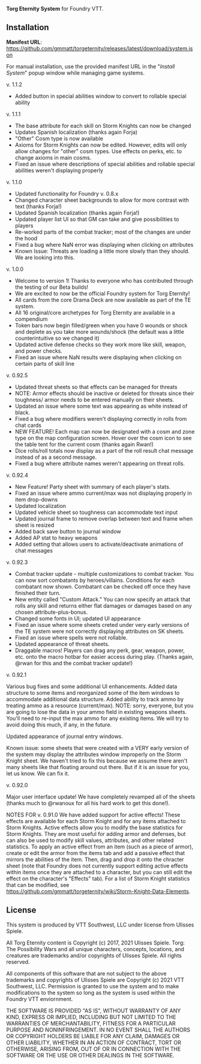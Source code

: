 **Torg Eternity System** for Foundry VTT.  


## Installation

**Manifest URL**: https://github.com/gmmatt/torgeternity/releases/latest/download/system.json

For manual installation, use the provided manifest URL in the "*Install System*" popup window 
while managing game systems.

v. 1.1.2
- Added button in special abilities window to convert to rollable special ability

v. 1.1.1
- The base attribute for each skill on Storm Knights can now be changed
- Updates Spanish localization (thanks again Forja)
- "Other" Cosm type is now available
- Axioms for Storm Knights can now be edited. However, edits will only allow changes
  for "other" cosm types. Use effects on perks, etc. to change axioms in main cosms.
- Fixed an issue where descriptions of special abilities and rollable special abilities
  weren't displaying properly

v. 1.1.0
- Updated functionality for Foundry v. 0.8.x
- Changed character sheet backgrounds to allow for more contrast with text (thanks Forja!)
- Updated Spanish localization (thanks again Forja!)
- Updated player list UI so that GM can take and give possibilities to players
- Re-worked parts of the combat tracker; most of the changes are under the hood
- Fixed a bug where NaN error was displaying when clicking on attributes
- Known Issue: Threats are loading a little more slowly than they should. We are looking 
  into this.

v. 1.0.0
- Welcome to version 1! Thanks to everyone who has contributed through the testing
  of our Beta builds!
- We are excited to now be the official Foundry system for Torg Eternity!
- All cards from the core Drama Deck are now available as part of the TE system. 
- All 16 original/core archetypes for Torg Eternity are available in a compendium
- Token bars now begin filled/green when you have 0 wounds or shock and deplete
  as you take more wounds/shock (the default was a little counterintuitive so
  we changed it)
- Updated active defense checks  so they work more like skill, weapon, and power checks.
- Fixed an issue where NaN results were displaying when clicking on certain parts of skill line

v. 0.92.5
- Updated threat sheets so that effects can be managed for threats
- NOTE: Armor effects should be inactive or deleted for threats since their toughness/
  armor needs to be entered manually on their sheets. 
- Updated an issue where some text was appearing as white instead of black.
- Fixed a bug where modifiers weren't displaying correctly in rolls from chat cards
- NEW FEATURE! Each map can now be designated with a cosm and zone type on the map
  configuration screen. Hover over the cosm icon to see the table tent for the current
  cosm (thanks again Rwan!)
- Dice rolls/roll totals now display as a part of the roll result chat message instead
  of as a second message.
- Fixed a bug where attribute names weren't appearing on threat rolls.

v. 0.92.4
- New Feature! Party sheet with summary of each player's stats.
- Fixed an issue where ammo current/max was not displaying properly in item drop-downs
- Updated localization
- Updated vehicle sheet so toughness can accommodate text input
- Updated journal frame to remove overlap between text and frame when sheet is resized
- Added back save button to journal window
- Added AP stat to heavy weapons
- Added setting that allows users to activate/deactivate animations of chat messages

v. 0.92.3
- Combat tracker update - multiple customizations to combat tracker. You can now sort
combatants by heroes/villains. Conditions for each combatant now shown. Combatant can
be checked off once they have finished their turn.
- New entity called "Custom Attack." You can now specify an attack that rolls any skill
and returns either flat damages or damages based on any chosen attribute-plus-bonus.
- Changed some fonts in UI; updated UI appearance
- Fixed an issue where some sheets creted under very early versions of the TE system were
not correctly displaying attributes on SK sheets.
- Fixed an issue where spells were not rollable.
- Updated appearance of threat sheets.
- Draggable macros! Players can drag any perk, gear, weapon, power, etc. onto the macro
hotbar for easier access during play. (Thanks again, @rwan for this and the combat tracker
update!)

v. 0.92.1

Various bug fixes and some additional UI enhancements. Added data structure to some
items and reorganized some of the item windows to accommodate additional data structure.
Added ability to track ammo by treating ammo as a resource (current/max). NOTE: sorry,
everyone, but you are going to lose the data in your ammo field in existing weapons sheets. You'll 
need to re-input the max ammo for any existing items. We will try to avoid doing this
much, if any, in the future.

Updated appearance of journal entry windows.

Known issue: some sheets that were created with a VERY early version of the system may
display the attributes window improperly on the Storm Knight sheet. We haven't tried
to fix this because we assume there aren't many sheets like that floating around out
there. But if it is an issue for you, let us know. We can fix it.

v. 0.92.0

Major user interface update! We have completely revamped all of the sheets (thanks much
to @rwanoux for all his hard work to get this done!).  

NOTES FOR v. 0.91.0
We have added support for active effects! These effects are available for each Storm Knight
and for any items attached to Storm Knights. Active effects allow you to modify the base
statistics for Storm Knights. They are most useful for adding armor and defenses, but
can also be used to modify skill values, attributes, and other related statistics. To apply
an active effect from an item (such as a piece of armor), create or edit the armor from
the items tab and add a passive effect that mirrors the abilities of the item. Then, drag
and drop it onto the chracter sheet (note that Foundry does not currently support editing
active effects within items once they are attached to a character, but you can still edit
the effect on the character's "Effects" tab). For a list of Storm Knight statistics 
that can be modified, see https://github.com/gmmatt/torgeternity/wiki/Storm-Knight-Data-Elements.

## License

This system is produced by VTT Southwest, LLC under license from Ulisses Spiele.

All Torg Eternity content is Copyright (c) 2017, 2021 Ulisses Spiele. Torg: The Possibility 
Wars and all unique characters, concepts, locations, and creatures are trademarks and/or
copyrights of Ulisses Spiele. All rights reserved.

All components of this software that are not subject to the above trademarks and copyrights of 
Ulisses Spiele are Copyright (c) 2021 VTT Southwest, LLC. Permission is granted to use the 
system and to make modifications to the system so long as the system is used within the Foundry 
VTT enviornment.

THE SOFTWARE IS PROVIDED "AS IS", WITHOUT WARRANTY OF ANY KIND, EXPRESS OR
IMPLIED, INCLUDING BUT NOT LIMITED TO THE WARRANTIES OF MERCHANTABILITY,
FITNESS FOR A PARTICULAR PURPOSE AND NONINFRINGEMENT. IN NO EVENT SHALL THE
AUTHORS OR COPYRIGHT HOLDERS BE LIABLE FOR ANY CLAIM, DAMAGES OR OTHER
LIABILITY, WHETHER IN AN ACTION OF CONTRACT, TORT OR OTHERWISE, ARISING FROM,
OUT OF OR IN CONNECTION WITH THE SOFTWARE OR THE USE OR OTHER DEALINGS IN THE
SOFTWARE.


